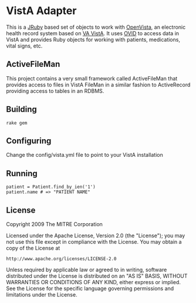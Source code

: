 VistA Adapter
=============

This is a [JRuby](http://www.jruby.org/) based set of objects to work with [OpenVista](http://medsphere.org/community/project/openvista-server), 
an electronic health record system based on [VA VistA](http://vistapedia.net/index.php?title=What_is_VistA_Really). It uses [OVID](http://medsphere.org/community/project/ovid)
to access data in VistA and provides Ruby objects for working with patients, medications, vital signs, etc.

ActiveFileMan
-------------

This project contains a very small framework called ActiveFileMan that provides access to files in VistA FileMan in a similar fashion to ActiveRecord providing access to tables in an RDBMS.

Building
--------

    rake gem

Configuring
-----------

Change the config/vista.yml file to point to your VistA installation

Running
-------

    patient = Patient.find_by_ien('1')
    patient.name # => "PATIENT NAME"

License
-------

Copyright 2009 The MITRE Corporation

Licensed under the Apache License, Version 2.0 (the "License");
you may not use this file except in compliance with the License.
You may obtain a copy of the License at

    http://www.apache.org/licenses/LICENSE-2.0

Unless required by applicable law or agreed to in writing, software
distributed under the License is distributed on an "AS IS" BASIS,
WITHOUT WARRANTIES OR CONDITIONS OF ANY KIND, either express or implied.
See the License for the specific language governing permissions and
limitations under the License.